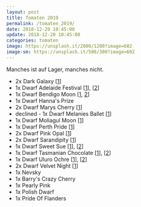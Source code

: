 ```yaml
---
layout: post
title: Tomaten 2019
permalink: /tomaten_2019/
date: 2018-12-20 10:45:00
update: 2018-12-20 10:45:00
categories: tomaten
image: https://unsplash.it/2000/1200?image=602
image-sm: https://unsplash.it/500/300?image=602
---
```


Manches ist auf Lager, manches nicht.

- 2x Dark Galaxy [[1](https://www.vertiloom.com/en/dark-galaxy.html)]
- 1x Dwarf Adelaide Festival [[1](http://tatianastomatobase.com/wiki/Adelaide_Festival)], [[2](https://www.glenseeds.co.za/products/dwarf-adeleide-festival)]
- 1x Dwarf Bendigo Moon [[1](http://tatianastomatobase.com/wiki/Dwarf_Bendigo_Moon), [2](https://www.vertiloom.com/en/dwarf-bendigo-moon.html)]
- 1x Dwarf Hanna's Prize
- 2x Dwarf Marys Cherry [[1](https://www.vertiloom.com/en/dwarf-marys-cherry.html)]
- declined - 1x Dwarf Melanies Ballet [[1](https://www.vertiloom.com/en/dwarf-melanies-ballet.html)]
- 1x Dwarf Moliagul Moon [[1](https://www.vertiloom.com/en/dwarf-moliagul-moon.html)]
- 1x Dwarf Perth Pride [[1](https://www.vertiloom.com/en/dwarf-moliagul-moon.html)]
- 2x Dwarf Pink Opal [[1](https://www.vertiloom.com/en/dwarf-pink-opal.html)]
- 2x Dwarf Sarandipity [[1](http://tatianastomatobase.com/wiki/Sarandipity)]
- 1x Dwarf Sweet Sue [[1](http://www.tomaten-atlas.de/sorten/d/4031-dwarf-sweet-sue)], [[2](http://www.tomaten-forum.com/Thread-Tomaten-Sortenbeschreibungen?pid=94402#pid94402)]
- 1x Dwarf Tasmanian Chocolate [[1](http://www.tomaten-atlas.de/sorten/t/3415-tasmanian-chocolate)], [[2](http://www.tomatenundanderes.eu/tomatenparade/14-beispielbeitraege/519-tasmanian-chocolate-dwarf)]
- 1x Dwarf Uluro Ochre [[1](http://www.tomaten-forum.com/Thread-Tomaten-Sortenbeschreibungen?pid=94452#pid94452)], [[2](http://www.tomaten-atlas.de/sorten/u/5900-uluru-ochre)]
- 2x Dwarf Velvet Night [[1](https://www.vertiloom.com/en/dwarf-velvet-night.html)]
- 1x Nevsky
- 1x Barry's Crazy Cherry
- 1x Pearly Pink
- 1x Polish Dwarf
- 1x Pride Of Flanders
